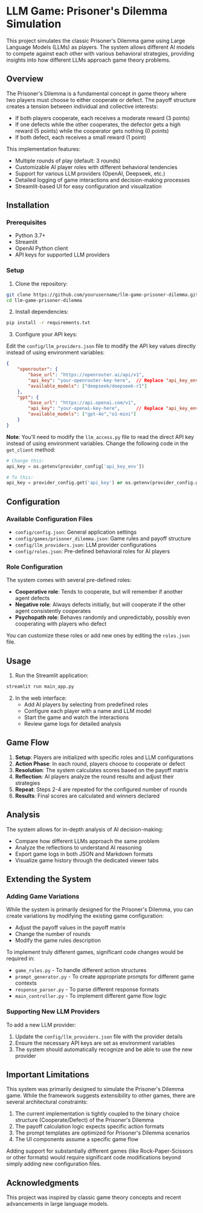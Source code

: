 # LLM Game: Prisoner's Dilemma Simulation

This project simulates the classic Prisoner's Dilemma game using Large Language Models (LLMs) as players. The system allows different AI models to compete against each other with various behavioral strategies, providing insights into how different LLMs approach game theory problems.

## Overview

The Prisoner's Dilemma is a fundamental concept in game theory where two players must choose to either cooperate or defect. The payoff structure creates a tension between individual and collective interests:

- If both players cooperate, each receives a moderate reward (3 points)
- If one defects while the other cooperates, the defector gets a high reward (5 points) while the cooperator gets nothing (0 points)
- If both defect, each receives a small reward (1 point)

This implementation features:
- Multiple rounds of play (default: 3 rounds)
- Customizable AI player roles with different behavioral tendencies
- Support for various LLM providers (OpenAI, Deepseek, etc.)
- Detailed logging of game interactions and decision-making processes
- Streamlit-based UI for easy configuration and visualization

## Installation

### Prerequisites
- Python 3.7+
- Streamlit
- OpenAI Python client
- API keys for supported LLM providers

### Setup

1. Clone the repository:
```bash
git clone https://github.com/yourusername/llm-game-prisoner-dilemma.git
cd llm-game-prisoner-dilemma
```

2. Install dependencies:
```bash
pip install -r requirements.txt
```

3. Configure your API keys:

Edit the `config/llm_providers.json` file to modify the API key values directly instead of using environment variables:
```json
{
    "openrouter": {
        "base_url": "https://openrouter.ai/api/v1",
        "api_key": "your-openrouter-key-here",  // Replace "api_key_env" with "api_key"
        "available_models": ["deepseek/deepseek-r1"]
    },
    "gpt": {
        "base_url": "https://api.openai.com/v1",
        "api_key": "your-openai-key-here",      // Replace "api_key_env" with "api_key"
        "available_models": ["gpt-4o","o1-mini"]
    }
}
```

**Note**: You'll need to modify the `llm_access.py` file to read the direct API key instead of using environment variables. Change the following code in the `get_client` method:

```python
# Change this:
api_key = os.getenv(provider_config['api_key_env'])

# To this:
api_key = provider_config.get('api_key') or os.getenv(provider_config.get('api_key_env', ''))
```

## Configuration

### Available Configuration Files

- `config/config.json`: General application settings
- `config/games/prisoner_dilemma.json`: Game rules and payoff structure
- `config/llm_providers.json`: LLM provider configurations
- `config/roles.json`: Pre-defined behavioral roles for AI players

### Role Configuration

The system comes with several pre-defined roles:
- **Cooperative role**: Tends to cooperate, but will remember if another agent defects
- **Negative role**: Always defects initially, but will cooperate if the other agent consistently cooperates
- **Psychopath role**: Behaves randomly and unpredictably, possibly even cooperating with players who defect

You can customize these roles or add new ones by editing the `roles.json` file.

## Usage

1. Run the Streamlit application:
```bash
streamlit run main_app.py
```

2. In the web interface:
   - Add AI players by selecting from predefined roles
   - Configure each player with a name and LLM model
   - Start the game and watch the interactions
   - Review game logs for detailed analysis

## Game Flow

1. **Setup**: Players are initialized with specific roles and LLM configurations
2. **Action Phase**: In each round, players choose to cooperate or defect
3. **Resolution**: The system calculates scores based on the payoff matrix
4. **Reflection**: AI players analyze the round results and adjust their strategies
5. **Repeat**: Steps 2-4 are repeated for the configured number of rounds
6. **Results**: Final scores are calculated and winners declared

## Analysis

The system allows for in-depth analysis of AI decision-making:
- Compare how different LLMs approach the same problem
- Analyze the reflections to understand AI reasoning
- Export game logs in both JSON and Markdown formats
- Visualize game history through the dedicated viewer tabs



## Extending the System

### Adding Game Variations

While the system is primarily designed for the Prisoner's Dilemma, you can create variations by modifying the existing game configuration:

- Adjust the payoff values in the payoff matrix
- Change the number of rounds
- Modify the game rules description

To implement truly different games, significant code changes would be required in:
- `game_rules.py` - To handle different action structures
- `prompt_generator.py` - To create appropriate prompts for different game contexts
- `response_parser.py` - To parse different response formats
- `main_controller.py` - To implement different game flow logic

### Supporting New LLM Providers

To add a new LLM provider:
1. Update the `config/llm_providers.json` file with the provider details
2. Ensure the necessary API keys are set as environment variables
3. The system should automatically recognize and be able to use the new provider

## Important Limitations

This system was primarily designed to simulate the Prisoner's Dilemma game. While the framework suggests extensibility to other games, there are several architectural constraints:

1. The current implementation is tightly coupled to the binary choice structure (Cooperate/Defect) of the Prisoner's Dilemma
2. The payoff calculation logic expects specific action formats
3. The prompt templates are optimized for Prisoner's Dilemma scenarios
4. The UI components assume a specific game flow

Adding support for substantially different games (like Rock-Paper-Scissors or other formats) would require significant code modifications beyond simply adding new configuration files.

## Acknowledgments

This project was inspired by classic game theory concepts and recent advancements in large language models.